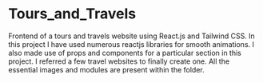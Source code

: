 # Tours_and_Travels
Frontend of a tours and travels website using React.js and Tailwind CSS.
In this project I have used numerous reactjs libraries for smooth animations.
I also made use of props and components for a particular section in this project.
I referred a few travel websites to finally create one.
All the essential images and modules are present within the folder.
